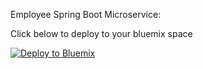 Employee Spring Boot Microservice:

Click below to deploy to your bluemix space

[![Deploy to Bluemix](https://bluemix.net/deploy/button.png)](https://bluemix.net/deploy)

